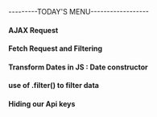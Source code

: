 ---------TODAY'S MENU------------------

#### AJAX Request

#### Fetch Request and Filtering

#### Transform Dates in JS : Date constructor

#### use of .filter() to filter data

#### Hiding our Api keys
